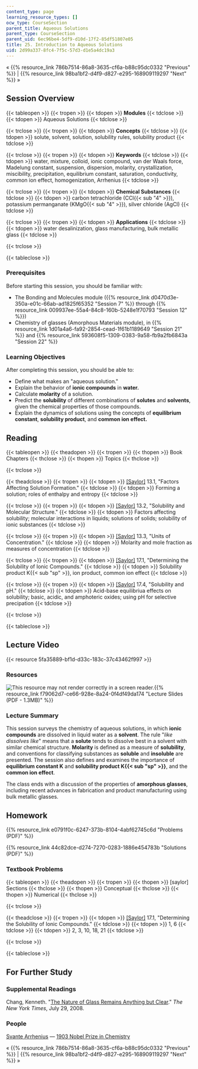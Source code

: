```yaml
---
content_type: page
learning_resource_types: []
ocw_type: CourseSection
parent_title: Aqueous Solutions
parent_type: CourseSection
parent_uid: 6ec96be4-5df9-d10d-17f2-85df51807e05
title: 25. Introduction to Aqueous Solutions
uid: 2d99a337-8fc4-7f5c-57d3-d1e5a4dc19a3
---
```


« {{% resource_link 786b7514-86a8-3635-cf6a-b88c95dc0332 "Previous" %}} | {{% resource_link 98ba1bf2-d4f9-d827-e295-168909119297 "Next" %}} »

Session Overview
----------------

{{< tableopen >}}
{{< tropen >}}
{{< tdopen >}}
**Modules**
{{< tdclose >}}
{{< tdopen >}}
Aqueous Solutions
{{< tdclose >}}

{{< trclose >}}
{{< tropen >}}
{{< tdopen >}}
**Concepts**
{{< tdclose >}}
{{< tdopen >}}
solute, solvent, solution, solubility rules, solubility product
{{< tdclose >}}

{{< trclose >}}
{{< tropen >}}
{{< tdopen >}}
**Keywords**
{{< tdclose >}}
{{< tdopen >}}
water, mixture, colloid, ionic compound, van der Waals force, Madelung constant, suspension, dispersion, molarity, crystallization, miscibility, precipitation, equilibrium constant, saturation, conductivity, common ion effect, homogenization, Arrhenius
{{< tdclose >}}

{{< trclose >}}
{{< tropen >}}
{{< tdopen >}}
**Chemical Substances**
{{< tdclose >}}
{{< tdopen >}}
carbon tetrachloride (CCl{{< sub "4" >}}), potassium permanganate (KMgO{{< sub "4" >}}), silver chloride (AgCl)
{{< tdclose >}}

{{< trclose >}}
{{< tropen >}}
{{< tdopen >}}
**Applications**
{{< tdclose >}}
{{< tdopen >}}
water desalinization, glass manufacturing, bulk metallic glass
{{< tdclose >}}

{{< trclose >}}

{{< tableclose >}}

### Prerequisites

Before starting this session, you should be familiar with:

*   The Bonding and Molecules module ({{% resource_link d0470d3e-350a-e01c-66ab-ad1825f65352 "Session 7" %}} through {{% resource_link 009937ee-55a4-84c8-160b-5248e1f70793 "Session 12" %}})
*   Chemistry of glasses (Amorphous Materials module), in {{% resource_link 1d01a4a6-fa92-2854-cead-1f61b1189649 "Session 21" %}} and {{% resource_link 593608f5-1309-0383-9a58-fb9a2fb6843a "Session 22" %}}

### Learning Objectives

After completing this session, you should be able to:

*   Define what makes an "aqueous solution."
*   Explain the behavior of **ionic compounds** in **water.**
*   Calculate **molarity** of a solution.
*   Predict the **solubility** of different combinations of **solutes** and **solvents**, given the chemical properties of those compounds.
*   Explain the dynamics of solutions using the concepts of **equilibrium constant**, **solubility product**, and **common ion effect.**

Reading
-------

{{< tableopen >}}
{{< theadopen >}}
{{< tropen >}}
{{< thopen >}}
Book Chapters
{{< thclose >}}
{{< thopen >}}
Topics
{{< thclose >}}

{{< trclose >}}

{{< theadclose >}}
{{< tropen >}}
{{< tdopen >}}
[\[Saylor\]](https://saylordotorg.github.io/text_general-chemistry-principles-patterns-and-applications-v1.0/s17-01-factors-affecting-solution-for.html) 13.1, "Factors Affecting Solution Formation."
{{< tdclose >}}
{{< tdopen >}}
Forming a solution; roles of enthalpy and entropy
{{< tdclose >}}

{{< trclose >}}
{{< tropen >}}
{{< tdopen >}}
[\[Saylor\]](https://saylordotorg.github.io/text_general-chemistry-principles-patterns-and-applications-v1.0/s17-02-solubility-and-molecular-struc.html) 13.2, "Solubility and Molecular Structure."
{{< tdclose >}}
{{< tdopen >}}
Factors affecting solubility; molecular interactions in liquids; solutions of solids; solubility of ionic substances
{{< tdclose >}}

{{< trclose >}}
{{< tropen >}}
{{< tdopen >}}
[\[Saylor\]](https://saylordotorg.github.io/text_general-chemistry-principles-patterns-and-applications-v1.0/s17-03-units-of-concentration.html) 13.3, "Units of Concentration."
{{< tdclose >}}
{{< tdopen >}}
Molarity and mole fraction as measures of concentration
{{< tdclose >}}

{{< trclose >}}
{{< tropen >}}
{{< tdopen >}}
[\[Saylor\]](https://saylordotorg.github.io/text_general-chemistry-principles-patterns-and-applications-v1.0/s21-01-determining-the-solubility-of-.html) 17.1, "Determining the Solubility of Ionic Compounds."
{{< tdclose >}}
{{< tdopen >}}
Solubility product K{{< sub "sp" >}}, ion product, common ion effect
{{< tdclose >}}

{{< trclose >}}
{{< tropen >}}
{{< tdopen >}}
[\[Saylor\]](https://saylordotorg.github.io/text_general-chemistry-principles-patterns-and-applications-v1.0/s21-04-solubility-and-ph.html) 17.4, "Solubility and pH."
{{< tdclose >}}
{{< tdopen >}}
Acid-base equilibriua effects on solubility; basic, acidic, and amphoteric oxides; using pH for selective precipation
{{< tdclose >}}

{{< trclose >}}

{{< tableclose >}}

Lecture Video
-------------

{{< resource 5fa35889-bf1d-d33c-183c-37c43462f997 >}}

### Resources

![This resource may not render correctly in a screen reader.](/images/inacessible.gif){{% resource_link f79062d7-ce66-928e-8a24-0f4df49da174 "Lecture Slides (PDF - 1.3MB)" %}}

### Lecture Summary

This session surveys the chemistry of aqueous solutions, in which **ionic compounds** are dissolved in liquid water as a **solvent**. The rule "_like dissolves like_" means that a **solute** tends to dissolve best in a solvent with similar chemical structure. **Molarity** is defined as a measure of **solubility**, and conventions for classifying substances as **soluble** and **insoluble** are presented. The session also defines and examines the importance of **equilibrium constant K** and **solubility product K{{< sub "sp" >}}**, and the **common ion effect**.

The class ends with a discussion of the properties of **amorphous glasses**, including recent advances in fabrication and product manufacturing using bulk metallic glasses.

Homework
--------

{{% resource_link e0791f0c-6247-373b-8104-4abf62745c6d "Problems (PDF)" %}}

{{% resource_link 44c82dce-d274-7270-0283-1886e454783b "Solutions (PDF)" %}}

### Textbook Problems

{{< tableopen >}}
{{< theadopen >}}
{{< tropen >}}
{{< thopen >}}
\[saylor\] Sections
{{< thclose >}}
{{< thopen >}}
Conceptual
{{< thclose >}}
{{< thopen >}}
Numerical
{{< thclose >}}

{{< trclose >}}

{{< theadclose >}}
{{< tropen >}}
{{< tdopen >}}
[\[Saylor\]](https://saylordotorg.github.io/text_general-chemistry-principles-patterns-and-applications-v1.0/s21-01-determining-the-solubility-of-.html) 17.1, "Determining the Solubility of Ionic Compounds."
{{< tdclose >}}
{{< tdopen >}}
1, 6
{{< tdclose >}}
{{< tdopen >}}
2, 3, 10, 18, 21
{{< tdclose >}}

{{< trclose >}}

{{< tableclose >}}

For Further Study
-----------------

### Supplemental Readings

Chang, Kenneth. "[The Nature of Glass Remains Anything but Clear](http://www.nytimes.com/2008/07/29/science/29glass.html)." _The New York Times_, July 29, 2008.

### People

[Svante Arrhenius](http://en.wikipedia.org/wiki/Svante_Arrhenius) — [1903 Nobel Prize in Chemistry](http://nobelprize.org/nobel_prizes/chemistry/laureates/1903/)

« {{% resource_link 786b7514-86a8-3635-cf6a-b88c95dc0332 "Previous" %}} | {{% resource_link 98ba1bf2-d4f9-d827-e295-168909119297 "Next" %}} »
